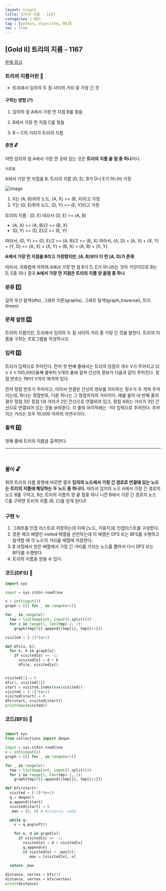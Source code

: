 ```yaml
---
layout: single
title: 트리의 지름 - 1167
categories : BOJ
tag : [python, algorithm, BOJ]
toc : true
---
```


## [Gold II] 트리의 지름 - 1167 

[문제 링크](https://www.acmicpc.net/problem/1167) 


### 트리의 지름이란 💫

- 트리에서 임의의 두 점 사이의 거리 중 가장 긴 것

#### 구하는 방법 (?)

1. 임의의 점 A에서 가장 먼 지점 B를 찾음

2. B에서 가장 먼 지점 C를 찾음

3. B ~ C의 거리가 트리의 지름

#### 증명 🔓

어떤 임의의 점 A에서 가장 먼 곳에 있는 것은 **트리의 지름 끝 점 중 하나**이다.

`귀류법`

A에서 가장 먼 지점을 B, 트리의 지름 (D, E), B가 D나 E가 아니라 가정

![image](https://user-images.githubusercontent.com/87630540/181284563-ec8203f2-0308-4e5d-ac02-9d974a2827ea.png)

1. X는 (A, B)위의 노드, (A, X) >= (B, X)라고 가정
2. Y는 (D, E)위의 노드, (D, Y) >= (E, Y)라고 가정

트리의 지름 : (D, E)
따라서 (D, E) >= (A, B)

- (A, X) >= (A, B)/2 >= (B, X)
- (D, Y) >= (D, E)/2 >= (E, Y)

따라서, (D, Y) >= (D, E)/2 >= (A, B)/2 >= (B, X)
따라서, (A, D) = (A, X) + (X, Y) + (Y, D) >= (A, X) + (X, Y) + (B, X) = (A, B) + (X, Y)

**A에서 가장 먼 지점을 B라고 가정했지만, (A, B)보다 더 먼 (A, D)가 존재**

따라서, 귀류법에 의하여 A에서 가장 먼 점 B가 D, E가 아니라는 것이 거짓이므로 B는 D, E중 하나
결국 **A에서 가장 먼 지점은 트리의 지름 양 끝점 중 하나**

### 분류 1️⃣

깊이 우선 탐색(dfs), 그래프 이론(graphs), 그래프 탐색(graph_traversal), 트리(trees)

### 문제 설명 2️⃣

<p>트리의 지름이란, 트리에서 임의의 두 점 사이의 거리 중 가장 긴 것을 말한다. 트리의 지름을 구하는 프로그램을 작성하시오.</p>

### 입력 3️⃣

 <p>트리가 입력으로 주어진다. 먼저 첫 번째 줄에서는 트리의 정점의 개수 V가 주어지고 (2 ≤ V ≤ 100,000)둘째 줄부터 V개의 줄에 걸쳐 간선의 정보가 다음과 같이 주어진다. 정점 번호는 1부터 V까지 매겨져 있다.</p>

<p>먼저 정점 번호가 주어지고, 이어서 연결된 간선의 정보를 의미하는 정수가 두 개씩 주어지는데, 하나는 정점번호, 다른 하나는 그 정점까지의 거리이다. 예를 들어 네 번째 줄의 경우 정점 3은 정점 1과 거리가 2인 간선으로 연결되어 있고, 정점 4와는 거리가 3인 간선으로 연결되어 있는 것을 보여준다. 각 줄의 마지막에는 -1이 입력으로 주어진다. 주어지는 거리는 모두 10,000 이하의 자연수이다.</p>

### 출력 4️⃣

 <p>첫째 줄에 트리의 지름을 출력한다.</p>

<hr>
<br>

### 풀이 🔓

위의 트리의 지름 증명에 따르면 결국 **임의의 노드에서 가장 긴 경로로 연결돼 있는 노드는 트리의 지름에 해당하는 두 노드 중 하나다.**
따라서 임의의 노드 A에서 가장 긴 경로의 노드 B를 구하고, B는 트리의 지름의 양 끝 점중 하나 니깐 B에서 가장 긴 경로의 노드 C를 구하면 트리의 지름 (B, C)를 얻게 된다✌

### 구현 ✨

1. 그래프를 인접 리스트로 저장하는데 이때 [노드, 가중치]로 인접리스트를 구성한다.
2. 방문 체크 배열인 visited 배열을 선언하는데 이 배열은 DFS 또는 BFS를 수행하고 탐색할 때 각 노드의 거리를 배열에 저장한다.
3. **2** 과정에서 얻은 배열에서 가장 긴 거리를 가지는 노드를 뽑아서 다시 DFS 또는 BFS를 수행한다
4. 트리의 지름을 얻을 수 있다.

### 코드(DFS) 📃

```python
import sys

input = sys.stdin.readline

v = int(input())
graph = [[] for _ in range(v+1)]

for _ in range(v):
  tmp = list(map(int, input().split()))
  for i in range(1, len(tmp)-2, 2):
    graph[tmp[0]].append([tmp[i], tmp[i+1]])

visited = [-1]*(v+1)

def dfs(a, b):
  for e, d in graph[a]:
    if visited[e] == -1:
      visited[e] = d + b
      dfs(e, visited[e])


visited[1] = 0
dfs(1, visited[1])
start = visited.index(max(visited))
visited = [-1]*(v+1)
visited[start] = 0
dfs(start, visited[start])
print(max(visited))
```

### 코드(BFS) 📃

```python

import sys
from collections import deque

input = sys.stdin.readline
v = int(input())
graph = [[] for _ in range(v+1)]

for _ in range(v):
  tmp = list(map(int, input().split()))
  for i in range(1, len(tmp)-2, 2):
    graph[tmp[0]].append([tmp[i], tmp[i+1]])

def bfs(start):
  visited = [-1]*(v+1)
  q = deque()
  q.append(start)
  visited[start] = 0
  _max = [0, 0] # distance, node

  while q:
    x = q.popleft()

    for e, d in graph[x]:
      if visited[e] == -1:
        visited[e] = d + visited[x]
        q.append(e)
        if visited[e] > _max[0]:
          _max = [visited[e], e]
  
  return _max

distance, vertex = bfs(1)
distance, vertex = bfs(vertex)
print(distance)

```

